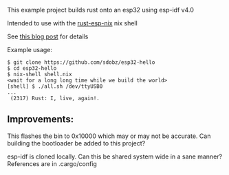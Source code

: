 This example project builds rust onto an esp32 using esp-idf v4.0

Intended to use with the [rust-esp-nix](https://github.com/sdobz/rust-esp-nix) nix shell

See [this blog post](#todo) for details

Example usage:
```
$ git clone https://github.com/sdobz/esp32-hello
$ cd esp32-hello
$ nix-shell shell.nix
<wait for a long long time while we build the world>
[shell] $ ./all.sh /dev/ttyUSB0
...
 (2317) Rust: I, live, again!.
```


## Improvements:
This flashes the bin to 0x10000 which may or may not be accurate. Can building the bootloader be added to this project?

esp-idf is cloned locally. Can this be shared system wide in a sane manner? References are in .cargo/config